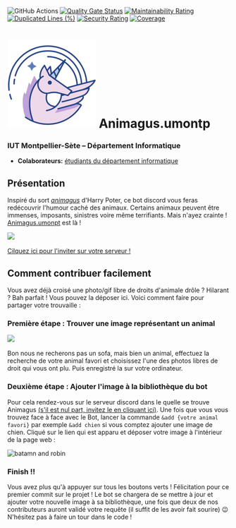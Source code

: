 ![GitHub Actions](https://github.com/MathieuSoysal/Animagus.umontp/workflows/Java%20CI%20with%20Maven/badge.svg) [![Quality Gate Status](https://sonarcloud.io/api/project_badges/measure?project=MathieuSoysal_Animagus.umontp&metric=alert_status)](https://sonarcloud.io/dashboard?id=MathieuSoysal_Animagus.umontp) [![Maintainability Rating](https://sonarcloud.io/api/project_badges/measure?project=MathieuSoysal_Animagus.umontp&metric=sqale_rating)](https://sonarcloud.io/dashboard?id=MathieuSoysal_Animagus.umontp) [![Duplicated Lines (%)](https://sonarcloud.io/api/project_badges/measure?project=MathieuSoysal_Animagus.umontp&metric=duplicated_lines_density)](https://sonarcloud.io/dashboard?id=MathieuSoysal_Animagus.umontp) [![Security Rating](https://sonarcloud.io/api/project_badges/measure?project=MathieuSoysal_Animagus.umontp&metric=security_rating)](https://sonarcloud.io/dashboard?id=MathieuSoysal_Animagus.umontp) [![Coverage](https://sonarcloud.io/api/project_badges/measure?project=MathieuSoysal_Animagus.umontp&metric=coverage)](https://sonarcloud.io/dashboard?id=MathieuSoysal_Animagus.umontp)
# ![](ressources/Unicorn.png) Animagus.umontp
### IUT Montpellier-Sète – Département Informatique
* **Colaborateurs:** [étudiants du département informatique](https://iut-montpellier-sete.edu.umontpellier.fr/dut-informatique/)

## Présentation
Inspiré du sort [*animagus*](https://harrypotter.fandom.com/fr/wiki/Animagus) d'Harry Poter, ce bot discord vous feras redécouvrir l'humour caché des animaux. Certains animaux peuvent être immenses, imposants, sinistres voire même terrifiants. Mais n'ayez crainte ! [Animagus.umonpt](https://discordapp.com/oauth2/authorize?client_id=692397138268651562&scope=bot&permissions=0) est là ! 

![](https://media.giphy.com/media/3oz8xQQP4ahKiyuxHy/giphy.gif)

[Cilquez ici pour l'inviter sur votre serveur !](https://discordapp.com/oauth2/authorize?client_id=692397138268651562&scope=bot&permissions=0)
## Comment contribuer facilement 

Vous avez déjà croisé une photo/gif libre de droits d'animale drôle ? Hilarant ? Bah parfait ! Vous pouvez la déposer ici. Voici comment faire pour partager votre trouvaille :

### Première étape : Trouver une image représentant un animal

![](https://external-content.duckduckgo.com/iu/?u=http%3A%2F%2Fsearchengineland.com%2Ffigz%2Fwp-content%2Fseloads%2F2016%2F05%2Fgoogle-plas-image-search.gif&f=1&nofb=1)

Bon nous ne recherons pas un sofa, mais bien un animal, effectuez la recherche de votre animal favori et choisissez l'une des photos libres de droit qui vous ont plu. Puis enregistré la sur votre ordinateur.

### Deuxième étape : Ajouter l'image à la bibliothèque du bot

Pour cela rendez-vous sur le serveur discord dans le quelle se trouve Animagus [(s'il est nul part, invitez le en cliquant ici)](https://discordapp.com/oauth2/authorize?client_id=692397138268651562&scope=bot&permissions=0). Une fois que vous vous trouvez face à face avec le Bot, lancer la commande `&add {votre animal favori}` par exemple `&add chien` si vous comptez ajouter une image de chien. Cliqué sur le lien qui est apparu et déposer votre image à l'intérieur de la page web :


![batamn and robin](https://external-content.duckduckgo.com/iu/?u=https%3A%2F%2Fcdn.dribbble.com%2Fusers%2F488%2Fscreenshots%2F1974667%2Fdrag-drop-upload-3.gif&f=1&nofb=1)


### Finish !!
Vous avez plus qu'à appuyer sur tous les boutons verts ! Félicitation pour ce premier commit sur le projet ! Le bot se chargera de se mettre à jour et ajouter votre nouvelle image à sa bibliothèque, une fois que deux de nos contributeurs auront validé votre requête (il suffit de les avoir fait sourire) 😉 N'hésitez pas à faire un tour dans le code !
